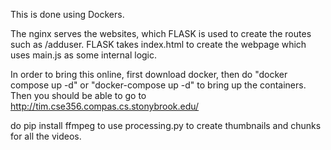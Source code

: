 This is done using Dockers.

The nginx serves the websites, which FLASK is used to create the routes such as /adduser. FLASK takes index.html to create the webpage which uses main.js as some internal logic.

In order to bring this online, first download docker, then do "docker compose up -d" or "docker-compose up -d" to bring up the containers.
Then you should be able to go to http://tim.cse356.compas.cs.stonybrook.edu/

do pip install ffmpeg to use processing.py to create thumbnails and chunks for all the videos.